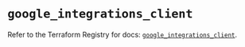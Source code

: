 # `google_integrations_client`

Refer to the Terraform Registry for docs: [`google_integrations_client`](https://registry.terraform.io/providers/hashicorp/google/6.49.2/docs/resources/integrations_client).
